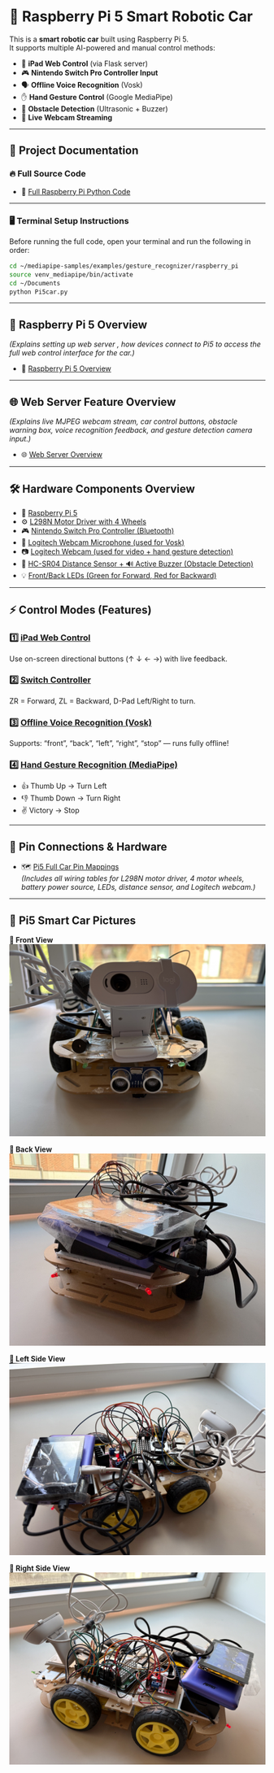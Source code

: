 # 🚗 Raspberry Pi 5 Smart Robotic Car

This is a **smart robotic car** built using Raspberry Pi 5.  
It supports multiple AI-powered and manual control methods:

- 📱 **iPad Web Control** (via Flask server)
- 🎮 **Nintendo Switch Pro Controller Input**
- 🗣️ **Offline Voice Recognition** (Vosk)
- ✋ **Hand Gesture Control** (Google MediaPipe)
- 🧠 **Obstacle Detection** (Ultrasonic + Buzzer)
- 🎥 **Live Webcam Streaming** 

---
## 📁 Project Documentation

### 🔥 Full Source Code

- 🚀 [Full Raspberry Pi Python Code](Pi5car.py)

---

### 🖥️ Terminal Setup Instructions

Before running the full code, open your terminal and run the following in order:

```bash
cd ~/mediapipe-samples/examples/gesture_recognizer/raspberry_pi
source venv_mediapipe/bin/activate
cd ~/Documents
python Pi5car.py
```
---
## 🧠 Raspberry Pi 5 Overview
*(Explains setting up web server , how devices connect to Pi5 to access the full web control interface for the car.)*
- 🔗 [Raspberry Pi 5 Overview](Raspberry-Pi5-Overview.md)



---
## 🌐 Web Server Feature Overview

*(Explains live MJPEG webcam stream, car control buttons, obstacle warning box, voice recognition feedback, and gesture detection camera input.)*

- 🌐 [Web Server Overview](link-to-web-server-doc)

---
## 🛠️ Hardware Components Overview

- 🧠 [Raspberry Pi 5](#)
- ⚙️ [L298N Motor Driver with 4 Wheels](#)
- 🎮 [Nintendo Switch Pro Controller (Bluetooth)](#)
- 🎤 [Logitech Webcam Microphone (used for Vosk)](#)
- 📷 [Logitech Webcam (used for video + hand gesture detection)](#)
- 📏 [HC-SR04 Distance Sensor + 🔊 Active Buzzer (Obstacle Detection)](#)
- 💡 [Front/Back LEDs (Green for Forward, Red for Backward)](#)

---
## ⚡ Control Modes (Features)

### 1️⃣ [iPad Web Control](#)
Use on-screen directional buttons (↑ ↓ ← →) with live feedback.

### 2️⃣ [Switch Controller](#)
ZR = Forward, ZL = Backward, D-Pad Left/Right to turn.

### 3️⃣ [Offline Voice Recognition (Vosk)](#)
Supports: “front”, “back”, “left”, “right”, “stop” — runs fully offline!

### 4️⃣ [Hand Gesture Recognition (MediaPipe)](#)
- 👍 Thumb Up → Turn Left  
- 👎 Thumb Down → Turn Right  
- ✌️ Victory → Stop  

---
## 📌 Pin Connections & Hardware

- 🗺️ [Pi5 Full Car Pin Mappings](#)  
*(Includes all wiring tables for L298N motor driver, 4 motor wheels, battery power source, LEDs, distance sensor, and Logitech webcam.)*
---
## 📸 Pi5 Smart Car Pictures

**🔹 Front View**  
![Front](assets/front.jpg)

**🔹 Back View**  
![Back](assets/back.jpg)

**🔹 Left Side View**  
![Left](assets/left.jpg)

**🔹 Right Side View**  
![Right](assets/right.jpg)

